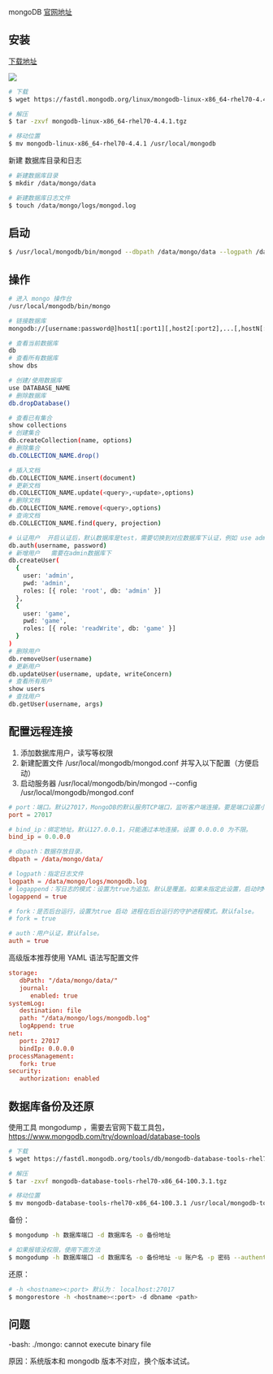 mongoDB [官网地址](https://www.mongodb.com/)

## 安装

[下载地址](https://www.mongodb.com/try/download/community)

![](http://storage.icyc.cc/p/1141466-20200930182856332-1687912921.png)

```bash
# 下载
$ wget https://fastdl.mongodb.org/linux/mongodb-linux-x86_64-rhel70-4.4.1.tgz

# 解压
$ tar -zxvf mongodb-linux-x86_64-rhel70-4.4.1.tgz

# 移动位置
$ mv mongodb-linux-x86_64-rhel70-4.4.1 /usr/local/mongodb
```

新建 数据库目录和日志

```bash
# 新建数据库目录
$ mkdir /data/mongo/data

# 新建数据库日志文件
$ touch /data/mongo/logs/mongod.log
```

## 启动

```bash
$ /usr/local/mongodb/bin/mongod --dbpath /data/mongo/data --logpath /data/mongo/logs/mongod.log
```

## 操作

```bash
# 进入 mongo 操作台
/usr/local/mongodb/bin/mongo

# 链接数据库
mongodb://[username:password@]host1[:port1][,host2[:port2],...[,hostN[:portN]]][/[database][?options]]

# 查看当前数据库
db
# 查看所有数据库
show dbs

# 创建/使用数据库
use DATABASE_NAME
# 删除数据库
db.dropDatabase()

# 查看已有集合
show collections
# 创建集合
db.createCollection(name, options)
# 删除集合
db.COLLECTION_NAME.drop()

# 插入文档
db.COLLECTION_NAME.insert(document)
# 更新文档
db.COLLECTION_NAME.update(<query>,<update>,options)
# 删除文档
db.COLLECTION_NAME.remove(<query>,options)
# 查询文档
db.COLLECTION_NAME.find(query, projection)

# 认证用户  开启认证后，默认数据库是test，需要切换到对应数据库下认证，例如 use admin
db.auth(username, password)
# 新增用户   需要在admin数据库下
db.createUser(
  {
    user: 'admin',
    pwd: 'admin',
    roles: [{ role: 'root', db: 'admin' }]
  },
  {
    user: 'game',
    pwd: 'game',
    roles: [{ role: 'readWrite', db: 'game' }]
  }
)
# 删除用户
db.removeUser(username)
# 更新用户
db.updateUser(username, update, writeConcern)
# 查看所有用户
show users
# 查找用户
db.getUser(username, args)
```

## 配置远程连接

1. 添加数据库用户，读写等权限
2. 新建配置文件 /usr/local/mongodb/mongod.conf 并写入以下配置（方便启动）
3. 启动服务器 /usr/local/mongodb/bin/mongod --config /usr/local/mongodb/mongod.conf

```conf
# port：端口。默认27017，MongoDB的默认服务TCP端口，监听客户端连接。要是端口设置小于1024，比如1021，则需要root权限启动，不能用mongodb帐号启动
port = 27017

# bind_ip：绑定地址。默认127.0.0.1，只能通过本地连接。设置 0.0.0.0 为不限。
bind_ip = 0.0.0.0

# dbpath：数据存放目录。
dbpath = /data/mongo/data/

# logpath：指定日志文件
logpath = /data/mongo/logs/mongodb.log
# logappend：写日志的模式：设置为true为追加。默认是覆盖。如果未指定此设置，启动时MongoDB的将覆盖现有的日志文件。
logappend = true

# fork：是否后台运行，设置为true 启动 进程在后台运行的守护进程模式。默认false。
# fork = true

# auth：用户认证，默认false。
auth = true
```

高级版本推荐使用 YAML 语法写配置文件

```conf
storage:
   dbPath: "/data/mongo/data/"
   journal:
      enabled: true
systemLog:
   destination: file
   path: "/data/mongo/logs/mongodb.log"
   logAppend: true
net:
   port: 27017
   bindIp: 0.0.0.0
processManagement:
   fork: true
security:
   authorization: enabled
```

## 数据库备份及还原

使用工具 mongodump ，需要去官网下载工具包，https://www.mongodb.com/try/download/database-tools

```bash
# 下载
$ wget https://fastdl.mongodb.org/tools/db/mongodb-database-tools-rhel70-x86_64-100.3.1.tgz

# 解压
$ tar -zxvf mongodb-database-tools-rhel70-x86_64-100.3.1.tgz

# 移动位置
$ mv mongodb-database-tools-rhel70-x86_64-100.3.1 /usr/local/mongodb-tools
```

备份：

```bash
$ mongodump -h 数据库端口 -d 数据库名 -o 备份地址

# 如果报错没权限，使用下面方法
$ mongodump -h 数据库端口 -d 数据库名 -o 备份地址 -u 账户名 -p 密码 --authenticationDatabase admin
```

还原：

```bash
# -h <hostname><:port> 默认为： localhost:27017
$ mongorestore -h <hostname><:port> -d dbname <path>
```

## 问题

-bash: ./mongo: cannot execute binary file

原因：系统版本和 mongodb 版本不对应，换个版本试试。
